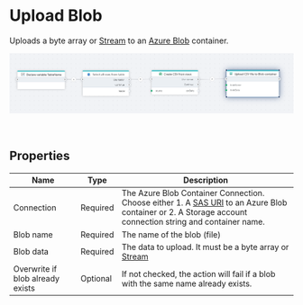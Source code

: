 # Upload Blob

Uploads a byte array or [Stream](https://learn.microsoft.com/en-us/dotnet/api/system.io.stream) to an [Azure Blob](https://learn.microsoft.com/en-us/azure/storage/blobs/) container.

![img](../../../../images/flow/upload-to-asb-blob.png)

<br/>

## Properties

| Name             | Type      |Description                                             |
|------------------|-----------|--------------------------------------------------------|
| Connection       | Required  | The Azure Blob Container Connection. Choose either 1. A [SAS URI](https://learn.microsoft.com/en-us/azure/storage/common/storage-sas-overview) to an Azure Blob container or 2. A Storage account connection string and container name.       |
| Blob name        | Required  | The name of the blob (file)  |
| Blob data        | Required  | The data to upload. It must be a byte array or [Stream](https://learn.microsoft.com/en-us/dotnet/api/system.io.stream) |
| Overwrite if blob already exists | Optional | If not checked, the action will fail if a blob with the same name already exists. |

